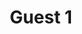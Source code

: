 ---
title: "Guest 1"
role: "Docente in Fisica Quantistica"
bio: "Mario Rossi è docente di Fisica Quantistica presso l'Università di Roma Tre. Si occupa di..."
image: "images/guests/img.png"
draft: false
---